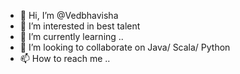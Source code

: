 - 👋 Hi, I’m @Vedbhavisha
- 👀 I’m interested in best talent
- 🌱 I’m currently learning ..
- 💞️ I’m looking to collaborate on Java/ Scala/ Python
- 📫 How to reach me ..

<!---
Vedbhavisha/Vedbhavisha is a ✨ special ✨ repository because its `README.md` (this file) appears on your GitHub profile.
You can click the Preview link to take a look at your changes.
--->
